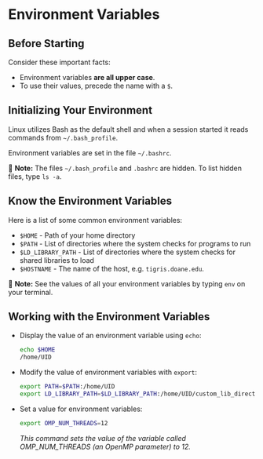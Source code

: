 # Environment Variables

## Before Starting

Consider these important facts:

- Environment variables **are all upper case**.
- To use their values, precede the name with a `$`.

## Initializing Your Environment

Linux utilizes Bash as the default shell and when a session started it reads commands from `~/.bash_profile`.

Environment variables are set in the file `~/.bashrc`.

📝 **Note:** The files `~/.bash_profile` and `.bashrc` are hidden. To list hidden files, type `ls -a`.

## Know the Environment Variables

Here is a list of some common environment variables:

- `$HOME` - Path of your home directory
- `$PATH` - List of directories where the system checks for programs to run
- `$LD_LIBRARY_PATH` - List of directories where the system checks for shared libraries to load
- `$HOSTNAME` - The name of the host, e.g. `tigris.doane.edu`.

📝 **Note:** See the values of all your environment variables by typing `env` on your terminal.

## Working with the Environment Variables

- Display the value of an environment variable using `echo`:

  ```bash
  echo $HOME
  /home/UID
  ```

- Modify the value of environment variables with `export`:

  ```bash
  export PATH=$PATH:/home/UID
  export LD_LIBRARY_PATH=$LD_LIBRARY_PATH:/home/UID/custom_lib_directory
  ```

- Set a value for environment variables:

  ```bash
  export OMP_NUM_THREADS=12
  ```

  _This command sets the value of the variable called OMP_NUM_THREADS (an OpenMP parameter) to 12._
